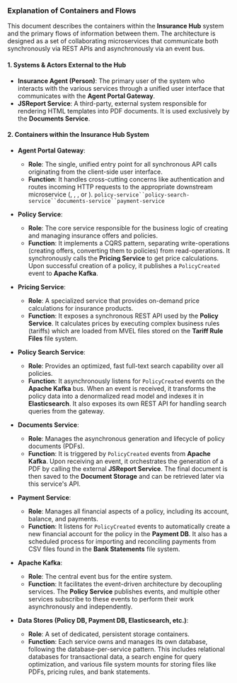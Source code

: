 ### Explanation of Containers and Flows
This document describes the containers within the **Insurance Hub** system and the primary flows of information between them. The architecture is designed as a set of collaborating microservices that communicate both synchronously via REST APIs and asynchronously via an event bus.
#### 1. Systems & Actors External to the Hub
- **Insurance Agent (Person)**: The primary user of the system who interacts with the various services through a unified user interface that communicates with the **Agent Portal Gateway**.
- **JSReport Service**: A third-party, external system responsible for rendering HTML templates into PDF documents. It is used exclusively by the **Documents Service**.

#### 2. Containers within the Insurance Hub System
- **Agent Portal Gateway**:
    - **Role**: The single, unified entry point for all synchronous API calls originating from the client-side user interface.
    - **Function**: It handles cross-cutting concerns like authentication and routes incoming HTTP requests to the appropriate downstream microservice (, , , or ). `policy-service``policy-search-service``documents-service``payment-service`

- **Policy Service**:
    - **Role**: The core service responsible for the business logic of creating and managing insurance offers and policies.
    - **Function**: It implements a CQRS pattern, separating write-operations (creating offers, converting them to policies) from read-operations. It synchronously calls the **Pricing Service** to get price calculations. Upon successful creation of a policy, it publishes a `PolicyCreated` event to **Apache Kafka**.

- **Pricing Service**:
    - **Role**: A specialized service that provides on-demand price calculations for insurance products.
    - **Function**: It exposes a synchronous REST API used by the **Policy Service**. It calculates prices by executing complex business rules (tariffs) which are loaded from MVEL files stored on the **Tariff Rule Files** file system.

- **Policy Search Service**:
    - **Role**: Provides an optimized, fast full-text search capability over all policies.
    - **Function**: It asynchronously listens for `PolicyCreated` events on the **Apache Kafka** bus. When an event is received, it transforms the policy data into a denormalized read model and indexes it in **Elasticsearch**. It also exposes its own REST API for handling search queries from the gateway.

- **Documents Service**:
    - **Role**: Manages the asynchronous generation and lifecycle of policy documents (PDFs).
    - **Function**: It is triggered by `PolicyCreated` events from **Apache Kafka**. Upon receiving an event, it orchestrates the generation of a PDF by calling the external **JSReport Service**. The final document is then saved to the **Document Storage** and can be retrieved later via this service's API.

- **Payment Service**:
    - **Role**: Manages all financial aspects of a policy, including its account, balance, and payments.
    - **Function**: It listens for `PolicyCreated` events to automatically create a new financial account for the policy in the **Payment DB**. It also has a scheduled process for importing and reconciling payments from CSV files found in the **Bank Statements** file system.

- **Apache Kafka**:
    - **Role**: The central event bus for the entire system.
    - **Function**: It facilitates the event-driven architecture by decoupling services. The **Policy Service** publishes events, and multiple other services subscribe to these events to perform their work asynchronously and independently.

- **Data Stores (Policy DB, Payment DB, Elasticsearch, etc.)**:
    - **Role**: A set of dedicated, persistent storage containers.
    - **Function**: Each service owns and manages its own database, following the database-per-service pattern. This includes relational databases for transactional data, a search engine for query optimization, and various file system mounts for storing files like PDFs, pricing rules, and bank statements.


